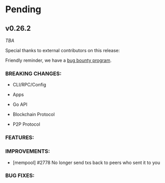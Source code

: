 # Pending

## v0.26.2

*TBA*

Special thanks to external contributors on this release:

Friendly reminder, we have a [bug bounty program](https://hackerone.com/tendermint).

### BREAKING CHANGES:

* CLI/RPC/Config

* Apps

* Go API

* Blockchain Protocol

* P2P Protocol

### FEATURES:

### IMPROVEMENTS:

- [mempool] \#2778 No longer send txs back to peers who sent it to you

### BUG FIXES:
